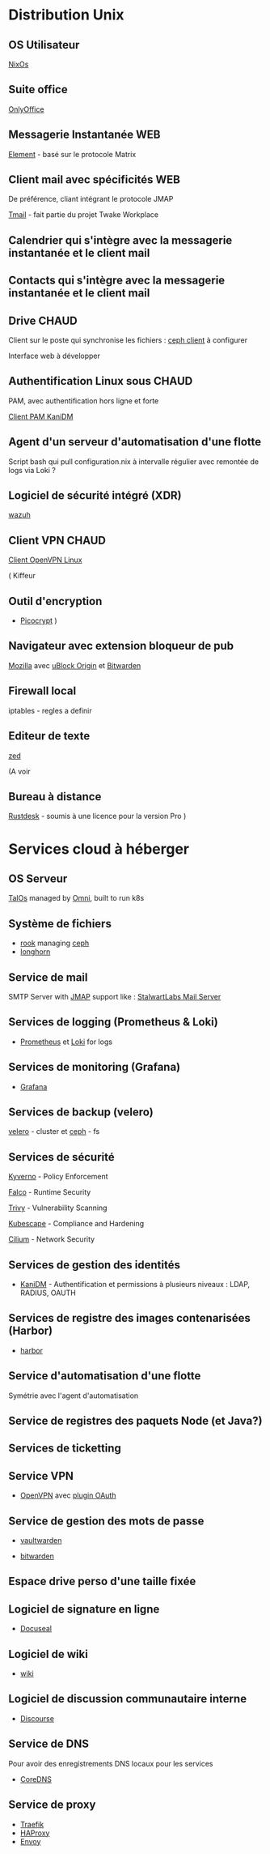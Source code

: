 # Distribution Unix

## OS Utilisateur
[NixOs](https://nixos.org/)

## Suite office
[OnlyOffice](https://github.com/ONLYOFFICE/DesktopEditors)

## Messagerie Instantanée **WEB**
[Element](https://github.com/element-hq) - basé sur le protocole Matrix

## Client mail avec spécificités **WEB**
De préférence, cliant intégrant le protocole JMAP

[Tmail](https://github.com/linagora/tmail-flutter) - fait partie du projet Twake Workplace

## Calendrier qui s'intègre avec la messagerie instantanée et le client mail
## Contacts qui s'intègre avec la messagerie instantanée et le client mail

## Drive **CHAUD**
Client sur le poste qui synchronise les fichiers :
[ceph client](https://github.com/ceph/ceph) à configurer

Interface web à développer

## Authentification Linux sous  **CHAUD**
PAM, avec authentification hors ligne et forte

[Client PAM KaniDM](https://github.com/kanidm/kanidm)

## Agent d'un serveur d'automatisation d'une flotte
Script bash qui pull configuration.nix à intervalle régulier avec remontée de logs via Loki ?

## Logiciel de sécurité intégré (XDR)
[wazuh](https://github.com/wazuh/wazuh)

## Client VPN **CHAUD**
[Client OpenVPN Linux](https://github.com/OpenVPN/openvpn3-linux)

( Kiffeur
## Outil d'encryption
- [Picocrypt](https://github.com/Picocrypt/Picocrypt)
)

## Navigateur avec extension bloqueur de pub
[Mozilla](https://hg.mozilla.org/) avec
[uBlock Origin](https://github.com/gorhill/uBlock) et
[Bitwarden](https://github.com/bitwarden/clients)

## Firewall local
iptables - regles a definir

## Editeur de texte
[zed](https://github.com/zed-industries/zed)

(A voir
## Bureau à distance
[Rustdesk](https://github.com/rustdesk/rustdesk) - soumis à une licence pour la version Pro
)

# Services cloud à héberger

## OS Serveur
[TalOs](https://github.com/siderolabs/talos) managed by [Omni](https://github.com/siderolabs/omni), built to run k8s


## Système de fichiers
- [rook](https://github.com/rook/rook) managing [ceph](https://github.com/ceph/ceph)
- [longhorn]()

## Service de mail
SMTP Server with [JMAP](https://jmap.io/) support like :
[StalwartLabs Mail Server](https://github.com/stalwartlabs/mail-server)


## Services de logging (Prometheus & Loki)
- [Prometheus](https://github.com/prometheus/prometheus)
 et [Loki](https://github.com/grafana/loki) for logs

## Services de monitoring (Grafana)
- [Grafana](https://github.com/grafana/grafana)

## Services de backup (velero)
[velero](https://github.com/vmware-tanzu/velero) - cluster
et [ceph](https://github.com/ceph/ceph) - fs

## Services de sécurité
[Kyverno](https://github.com/kyverno/kyverno) - Policy Enforcement

[Falco](https://github.com/falcosecurity/falco) - Runtime Security

[Trivy](https://github.com/aquasecurity/trivy) - Vulnerability Scanning

[Kubescape](https://github.com/kubescape/kubescape) - Compliance and Hardening

[Cilium](https://github.com/cilium/cilium) - Network Security

## Services de gestion des identités
- [KaniDM](https://github.com/kanidm/kanidm) - Authentification et permissions à plusieurs niveaux : LDAP, RADIUS, OAUTH

## Services de registre des images contenarisées (Harbor)
- [harbor](https://github.com/goharbor/harbor)

## Service d'automatisation d'une flotte
Symétrie avec l'agent d'automatisation

## Service de registres des paquets Node (et Java?)

## Services de ticketting


## Service VPN
- [OpenVPN](https://github.com/OpenVPN/openvpn) avec [plugin OAuth](https://github.com/jkroepke/openvpn-auth-oauth2)

## Service de gestion des mots de passe
+ [vaultwarden](https://github.com/dani-garcia/vaultwarden)
- [bitwarden](https://github.com/bitwarden/server)

## Espace drive perso d'une taille fixée

## Logiciel de signature en ligne
- [Docuseal](https://github.com/docusealco/docuseal)

## Logiciel de wiki
- [wiki](https://github.com/requarks/wiki)

## Logiciel de discussion communautaire interne
- [Discourse](https://github.com/discourse/discourse)

## Service de DNS
Pour avoir des enregistrements DNS locaux pour les services
- [CoreDNS](https://github.com/coredns/coredns)

## Service de proxy
- [Traefik](https://github.com/traefik/traefik)
- [HAProxy](https://github.com/haproxy/haproxy)
- [Envoy](https://github.com/envoyproxy/envoy)
